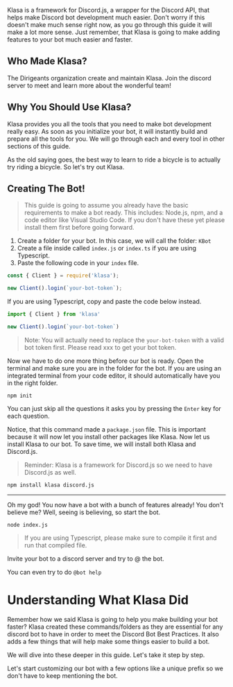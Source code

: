 Klasa is a framework for Discord.js, a wrapper for the Discord API, that helps make Discord bot development much easier. Don't worry if this doesn't make much sense right now, as you go through this guide it will make a lot more sense. Just remember, that Klasa is going to make adding features to your bot much easier and faster.

## Who Made Klasa?

The Dirigeants organization create and maintain Klasa. Join the discord server to meet and learn more about the wonderful team!

## Why You Should Use Klasa?

Klasa provides you all the tools that you need to make bot development really easy. As soon as you initialize your bot, it will instantly build and prepare all the tools for you. We will go through each and every tool in other sections of this guide.

As the old saying goes, the best way to learn to ride a bicycle is to actually try riding a bicycle. So let's try out Klasa.

## Creating The Bot!

> This guide is going to assume you already have the basic requirements to make a bot ready. This includes: Node.js, npm, and a code editor like Visual Studio Code. If you don't have these yet please install them first before going forward.

1. Create a folder for your bot. In this case, we will call the folder: `KBot`
2. Create a file inside called `index.js` or `index.ts` if you are using Typescript.
3. Paste the following code in your `index` file.

```js
const { Client } = require('klasa');

new Client().login(`your-bot-token`);
```

If you are using Typescript, copy and paste the code below instead.

```ts
import { Client } from 'klasa'

new Client().login(`your-bot-token`)
```

> Note: You will actually need to replace the `your-bot-token` with a valid bot token first. Please read xxx to get your bot token.

Now we have to do one more thing before our bot is ready. Open the terminal and make sure you are in the folder for the bot. If you are using an integrated terminal from your code editor, it should automatically have you in the right folder.

```shell
npm init
```

You can just skip all the questions it asks you by pressing the `Enter` key for each question.

Notice, that this command made a
`package.json` file. This is important because it will now let you install other packages like Klasa. Now let us install Klasa to our bot. To save time, we will install both Klasa and Discord.js.

> Reminder: Klasa is a framework for Discord.js so we need to have Discord.js as well.

```sh
npm install klasa discord.js
```

---
Oh my god! You now have a bot with a bunch of features already! You don't believe me? Well, seeing is believing, so start the bot.

```shell
node index.js
```

> If you are using Typescript, please make sure to compile it first and run that compiled file.

Invite your bot to a discord server and try to @ the bot.
<!-- Insert image here -->

You can even try to do `@bot help`
<!-- Insert Image Here -->

# Understanding What Klasa Did

Remember how we said Klasa is going to help you make building your bot faster? Klasa created these commands/folders as they are essential for any discord bot to have in order to meet the Discord Bot Best Practices. It also adds a few things that will help make some things easier to build a bot.

<!-- Insert image here -->
<!-- Insert image of help commands here -->

We will dive into these deeper in this guide. Let's take it step by step.

Let's start customizing our bot with a few options like a unique prefix so we don't have to keep mentioning the bot.
